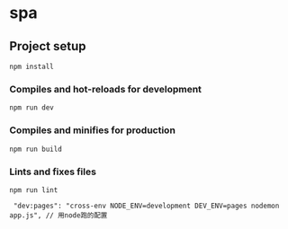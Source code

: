 # spa

## Project setup
```
npm install
```

### Compiles and hot-reloads for development
```
npm run dev
```

### Compiles and minifies for production
```
npm run build
```

### Lints and fixes files
```
npm run lint
```
```
 "dev:pages": "cross-env NODE_ENV=development DEV_ENV=pages nodemon app.js", // 用node跑的配置
```